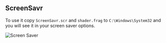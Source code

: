 ## ScreenSavr

To use it copy `ScreenSavr.scr` and `shader.frag` to `C:\Windows\System32` and you will see it in your screen saver options.

![Screen Saver](https://github.com/iamsahebgiri/screen-savr/assets/47132373/255d31d9-5e5d-4954-b1ba-40c02851c7f2)
